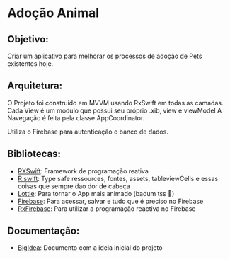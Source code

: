 # Adoção Animal

## Objetivo:
Criar um aplicativo para melhorar os processos de adoção de Pets existentes hoje.

## Arquitetura:
O Projeto foi construido em MVVM usando RxSwift em todas as camadas. Cada View é um modulo que possui seu próprio .xib, view e viewModel A Navegação é feita pela classe AppCoordinator.

Utiliza o Firebase para autenticação e banco de dados.

## Bibliotecas:
* [RXSwift]: Framework de programação reativa 
* [R.swift]: Type safe ressources, fontes, assets, tableviewCells e essas coisas que sempre dao dor de cabeça
* [Lottie]: Para tornar o App mais animado (badum tss 🥁)
* [Firebase]: Para acessar, salvar e tudo que é preciso no Firebase
* [RxFirebase]: Para utilizar a programação reactiva no Firebase

[RXSwift]: <https://github.com/ReactiveX/RxSwift>
[R.Swift]: <https://github.com/mac-cain13/R.swift>
[Lottie]: <https://github.com/airbnb/lottie-ios>
[Firebase]: <https://github.com/firebase/firebase-ios-sdk>
[RxFirebase]: <https://github.com/RxSwiftCommunity/RxFirebase>

## Documentação:
* [BigIdea]: Documento com a ideia inicial do projeto

[BigIdea]: <Docs/BigIdea.md>
